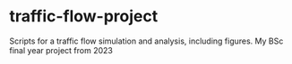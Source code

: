 # traffic-flow-project
Scripts for a traffic flow simulation and analysis, including figures. My BSc final year project from 2023
